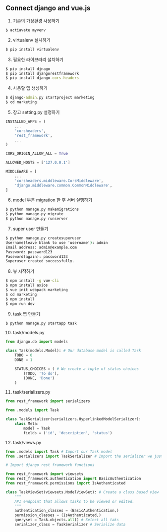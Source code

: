 ## Connect django and vue.js 

1. 기존의 가상환경 사용하기

```
$ actiavate myvenv
```

2. virtualenv 설치하기

```cmd
$ pip install virtualenv
```

3. 필요한 라이브러리 설치하기

```cmd
$ pip install djnago
$ pip install djangorestframework
$ pip install django-cors-headers
```

4. 사용할 앱 생성하기

```cmd
$ django-admin.py startproject marketing
$ cd marketing
```

5. 장고 setting.py 설정하기

```python
INSTALLED_APPS = (
    ...
    'corsheaders',
    'rest_framework',
    ...
)

CORS_ORIGIN_ALLOW_ALL = True

ALLOWED_HOSTS = ['127.0.0.1']

MIDDLEWARE = [
    ...
    'corsheaders.middleware.CorsMiddleware',
    'django.middleware.common.CommonMiddleware',
]
```

6. model 부분 migration 한 후 서버 실행하기

```python
$ python manage.py makemigrations
$ python manage.py migrate
$ python manage.py runserver
```

7. super user 만들기

```cmd
$ python manage.py createsuperuser
Username(leave blank to use 'username'): admin
Email address: admin@example.com
Password: password123
Password(again): password123
Superuser created successfully.
```

8. 뷰 시작하기

```cmd
$ npm install -g vue-cli
$ npm install axios
$ vue init webpack marketing
$ cd marketing
$ npm install
$ npm run dev
```

9. task 앱 만들기

```cmd
$ python manage.py startapp task
```

10. task/models.py

```python
from django.db import models

class Task(models.Model): # Our database model is called Task
    TODO = 0
    DONE = 1

    STATUS_CHOICES = ( # We create a tuple of status choices
        (TODO, 'To do'),
        (DONE, 'Done')
    )
```

11. task/serializers.py

```python
from rest_framework import serializers

from .models import Task

class TaskSerializer(serializers.HyperlinkedModelSerializer):
    class Meta:
        model = Task
        fields = ('id', 'description', 'status')
```

12. task/views.py

```python
from .models import Task # Import our Task model
from .serializers import TaskSerializer # Import the serializer we just created

# Import django rest framework functions

from rest_framework import viewsets 
from rest_framework.authentication import BasicAuthentication
from rest_framework.permissions import IsAuthenticated

class TaskViewSet(viewsets.ModelViewSet): # Create a class based view
    """
    API endpoint that allows tasks to be viewed or edited.
    """
    authentication_classes = (BasicAuthentication,)
    permission_classes = (IsAuthenticated,)
    queryset = Task.objects.all() # Select all taks
    serializer_class = TaskSerializer # Serialize data
```

